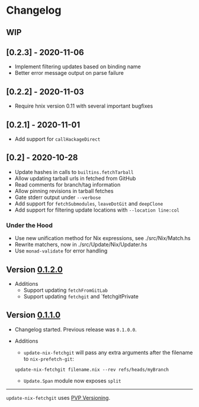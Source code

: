 # Changelog

## WIP

## [0.2.3] - 2020-11-06

- Implement filtering updates based on binding name
- Better error message output on parse failure

## [0.2.2] - 2020-11-03

- Require hnix version 0.11 with several important bugfixes

## [0.2.1] - 2020-11-01

- Add support for `callHackageDirect`

## [0.2] - 2020-10-28

- Update hashes in calls to `builtins.fetchTarball`
- Allow updating tarball urls in fetched from GitHub
- Read comments for branch/tag information
- Allow pinning revisions in tarball fetches
- Gate stderr output under `--verbose`
- Add support for `fetchSubmodules`, `leaveDotGit` and `deepClone`
- Add support for filtering update locations with `--location line:col`

### Under the Hood

- Use new unification method for Nix expressions, see ./src/Nix/Match.hs
- Rewrite matchers, now in ./src/Update/Nix/Updater.hs
- Use `monad-validate` for error handling

## Version [0.1.2.0](https://github.com/expipiplus1/update-nix-fetchgit/compare/0.1.1.0...0.1.2.0)

* Additions
  * Support updating `fetchFromGitLab`
  * Support updating `fetchgit` and `fetchgitPrivate

## Version [0.1.1.0](https://github.com/expipiplus1/update-nix-fetchgit/compare/0.1.0.0...0.1.1.0)

* Changelog started. Previous release was `0.1.0.0`.

* Additions
  * `update-nix-fetchgit` will pass any extra arguments after the filename to `nix-prefetch-git`:

  ```
  update-nix-fetchgit filename.nix --rev refs/heads/myBranch
  ```

  * `Update.Span` module now exposes `split`

---

`update-nix-fetchgit` uses [PVP Versioning][1].

[1]: https://pvp.haskell.org

